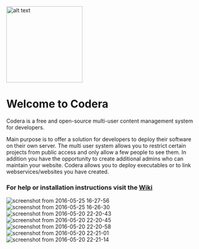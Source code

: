<img src="https://cloud.githubusercontent.com/assets/16324894/15114285/7c2dced6-15f9-11e6-8f23-08f694326c32.png" alt="alt text" width="200" height="200">

# Welcome to Codera

Codera is a free and open-source multi-user content management system for developers.

Main purpose is to offer a solution for developers to deploy their software on their own server. The multi user system allows you to restrict certain projects from public access and only allow a few people to see them. In addition you have the opportunity to create additional admins who can maintain your website. Codera allows you to deploy executables or to link webservices/websites you have created.


### For help or installation instructions visit the [Wiki](https://github.com/DeadSpaghetti/codera/wiki)
![screenshot from 2016-05-25 16-27-56](https://cloud.githubusercontent.com/assets/6639323/15543565/ac2b9a5c-2295-11e6-88ff-4f5c46dd06d3.png)
![screenshot from 2016-05-25 16-26-30](https://cloud.githubusercontent.com/assets/6639323/15543535/8a80acda-2295-11e6-8936-921bc2e51301.png)
![screenshot from 2016-05-20 22-20-43](https://cloud.githubusercontent.com/assets/6639323/15543012/68db6c52-2293-11e6-964d-d173c465b3cb.png)
![screenshot from 2016-05-20 22-20-45](https://cloud.githubusercontent.com/assets/6639323/15543011/68da51e6-2293-11e6-864a-f6b4e4a53e01.png)
![screenshot from 2016-05-20 22-20-58](https://cloud.githubusercontent.com/assets/6639323/15543015/68defde0-2293-11e6-8a17-3845db4a7228.png)
![screenshot from 2016-05-20 22-21-01](https://cloud.githubusercontent.com/assets/6639323/15543013/68dd9702-2293-11e6-8b67-956b1b354c60.png)
![screenshot from 2016-05-20 22-21-14](https://cloud.githubusercontent.com/assets/6639323/15543014/68ddd492-2293-11e6-8144-50a700133154.png)
